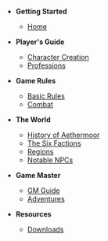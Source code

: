 * **Getting Started**
  * [Home](home.md)
* **Player's Guide**
  * [Character Creation](players-guide/character-creation.md)
  * [Professions](players-guide/professions/index.md)
* **Game Rules**
  * [Basic Rules](rules/basic-rules.md)
  * [Combat](rules/combat.md)
* **The World**
  * [History of Aethermoor](setting/history.md)
  * [The Six Factions](setting/factions.md)
  * [Regions](setting/regions.md)
  * [Notable NPCs](setting/npcs.md)
  
* **Game Master**
  * [GM Guide](gm-guide.md)
  * [Adventures](gm-guide/adventures.md)
  
* **Resources**
  * [Downloads](downloads.md)
